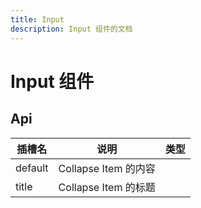 ```yaml
---
title: Input
description: Input 组件的文档
---
```


# Input 组件

<preview path="./demo/Input/InputBasic.vue"></preview>
























## Api


| 插槽名  | 说明                 | 类型 |
| ------- | -------------------- | ---- |
| default | Collapse Item 的内容 |      |
| title   | Collapse Item 的标题 |      |
